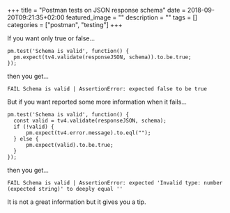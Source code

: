 +++
title =  "Postman tests on JSON response schema"
date = 2018-09-20T09:21:35+02:00
featured_image = ""
description = ""
tags = []
categories = ["postman", "testing"]
+++


If you want only true or false...


    pm.test('Schema is valid', function() {
      pm.expect(tv4.validate(responseJSON, schema)).to.be.true;
    });

then you get...

    FAIL Schema is valid | AssertionError: expected false to be true


But if you want reported some more information when it fails...

    pm.test('Schema is valid', function() {
      const valid = tv4.validate(responseJSON, schema);
      if (!valid) {
          pm.expect(tv4.error.message).to.eql("");
      } else {
          pm.expect(valid).to.be.true;
      }
    });

then you get...


    FAIL Schema is valid | AssertionError: expected 'Invalid type: number (expected string)' to deeply equal ''

It is not a great information but it gives you a tip.

